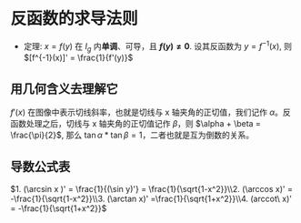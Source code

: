 # 反函数的求导法则
* 定理: $x = f(y)$ 在 $I_g$ 内**单调**、可导，且 **$f(y) \neq 0$**. 设其反函数为 $y = f^{-1}(x)$, 则 $[f^{-1}(x)]' = \frac{1}{f'(y)}$

## 用几何含义去理解它
$f'(x)$ 在图像中表示切线斜率，也就是切线与 x 轴夹角的正切值，我们记作 $\alpha$。反函数处理之后，切线与 x 轴夹角的正切值记作 $\beta$，则 $\alpha + \beta = \frac{\pi}{2}$, 那么 $\tan \alpha * \tan \beta = 1$，二者也就是互为倒数的关系。

## 导数公式表
$1. (\arcsin x )' = \frac{1}{(\sin y)'} = \frac{1}{\sqrt{1-x^2}}\\2. (\arccos x)' = -\frac{1}{\sqrt{1-x^2}}\\3. (\arctan x)' =\frac{1}{\sqrt{1+x^2}}\\4. (arccot\ x)' = -\frac{1}{\sqrt{1+x^2}}$

